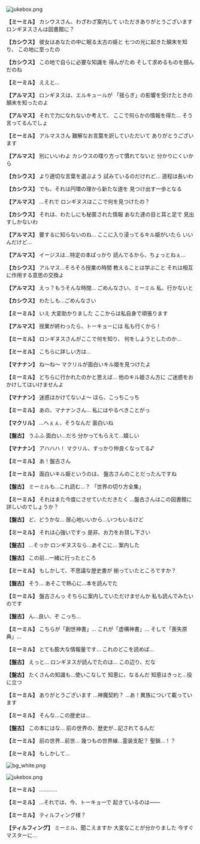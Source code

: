 
![jukebox.png](../images/backgrounds/jukebox.png)

**【ミーミル】**
カシウスさん、わざわざ案内して
いただきありがとうございます
ロンギヌスさんは図書館に？

**【カシウス】**
彼女はあなたの中に眠る太古の姫と
七つの光に起きた顛末を知り、
この地に至ったの

**【カシウス】**
この地で自らに必要な知識を
得んがため
そして求めるものを掴んだのね

**【ミーミル】**
ええと…

**【アルマス】**
ロンギヌスは、エルキュールが
「揺らぎ」の影響を受けたときの
顛末を知ったのよ

**【アルマス】**
それで力になれないか考えて、
ここで何らかの情報を得た…
そう言ってるんでしょ

**【ミーミル】**
アルマスさん
難解なお言葉を訳していただいて
ありがとうございます

**【アルマス】**
別にいいわよ
カシウスの喋り方って慣れてないと
分かりにくいから

**【カシウス】**
より適切な言葉を選ぶよう
試みているのだけれど…
道程は長いわ

**【カシウス】**
でも、それは円環の理から新たな道を
見つけ出す一歩となる

**【アルマス】**
…それで
ロンギヌスはここで何を見つけたの？

**【カシウス】**
それは、わたしにも秘匿された情報
あなた達の目と耳と足で
見出すしかないわ

**【アルマス】**
要するに知らないのね…
ここに入り浸ってるキル姫がいたら
いいんだけど…

**【アルマス】**
イージスは…特定の本ばっかり
読んでるから、ちょっとねぇ…

**【カシウス】**
アルマス…そろそろ授業の時間
教えることは学ぶこと
それは相互に作用する意思の交換よ

**【アルマス】**
えっ？もうそんな時間…
ごめんなさい、ミーミル
私、行かないと

**【カシウス】**
わたしも…ごめんなさい

**【ミーミル】**
いえ
大変助かりました
ここからは私自身で頑張ります

**【アルマス】**
授業が終わったら、トーキョーには
私も行くから！

**【ミーミル】**
ロンギヌスさんがここで何を知り、
何をしようとしたのか…

**【ミーミル】**
こちらに詳しい方は…

**【マナナン】**
ね～ね～
マクリルが面白いキル姫を見つけたよ

**【ミーミル】**
どちらに行かれたのかと思えば…
他のキル姫さん方に
ご迷惑をおかけしてはいけませんよ

**【マナナン】**
迷惑はかけてないよ～
ほら、こっちこっち

**【ミーミル】**
あの、マナナンさん…
私にはやるべきことがっ

**【マクリル】**
…へぇぇ、そうなんだ
面白いね

**【盤古】**
うふふ
面白い…だろ
分かってもらえて…嬉しい

**【マナナン】**
アハハハ！
マクリル、すっかり仲良くなってる♪

**【ミーミル】**
あ！盤古さん

**【ミーミル】**
面白いキル姫というのは、
盤古さんのことだったんですね

**【盤古】**
ミーミルも…これ読む…？
「世界の切り方全集」

**【ミーミル】**
それはまた今度にさせていただきたく
…盤古さんはこの図書館に
詳しいのでしょうか？

**【盤古】**
ど、どうかな…
居心地いいから…いつもいるけど

**【ミーミル】**
それは心強いですっ
是非、お力をお貸し下さい

**【盤古】**
…そっか
ロンギヌスなら…あそこに…
案内した

**【盤古】**
この前…一緒に行ったところ

**【ミーミル】**
もしかして、不思議な歴史書が
揃っていたところですか？

**【盤古】**
そう…
あそこで熱心に…本を読んでた

**【ミーミル】**
盤古さんっ
そちらに案内していただけませんか
私も読んでみたいのです

**【盤古】**
ん…良い、ぞ
こっち…

**【ミーミル】**
こちらが「創世神書」…
これが「虚構神書」…
そして「喪失原典」…

**【ミーミル】**
とても膨大な情報量です…
これのどこを読めば…

**【盤古】**
えっと…
ロンギヌスが読んでたのは…
この辺り、だな

**【盤古】**
たくさんの知識も…使いこなして
知恵に、なるんだ
知恵はきっと…役に立つ

**【ミーミル】**
ありがとうございます
…神魔契約？
…あ！異族について載っています

**【ミーミル】**
そんな…この歴史は…

**【盤古】**
この本にはな…
前の世界の、歴史が…記されてるんだ

**【ミーミル】**
前の世界…前世…
幾つもの世界線…霊装支配？
聖鎖…！？

**【ミーミル】**
もしかして…

![bg_white.png](../images/backgrounds/bg_white.png)

![jukebox.png](../images/backgrounds/jukebox.png)

**【ミーミル】**
…………

**【ミーミル】**
…それでは、今、トーキョーで
起きているのは――

**【ミーミル】**
ティルフィング様？

**【ティルフィング】**
ミーミル、聞こえますか
大変なことが分かりました
今すぐマスターに…
